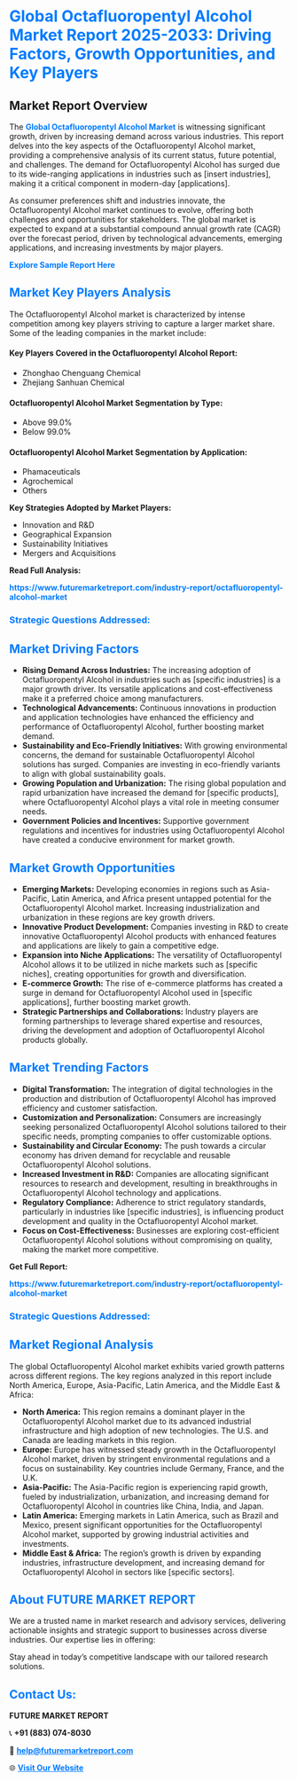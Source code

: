 <h1 style="color: #007BFF;">Global Octafluoropentyl Alcohol Market Report 2025-2033: Driving Factors, Growth Opportunities, and Key Players</h1>

<section id="overview">
<h2>Market Report Overview</h2>
<p>The <a href="https://www.futuremarketreport.com/industry-report/octafluoropentyl-alcohol-market" style="color: #007BFF; text-decoration: none;"><strong>Global Octafluoropentyl Alcohol Market</strong></a> is witnessing significant growth, driven by increasing demand across various industries. This report delves into the key aspects of the Octafluoropentyl Alcohol market, providing a comprehensive analysis of its current status, future potential, and challenges. The demand for Octafluoropentyl Alcohol has surged due to its wide-ranging applications in industries such as [insert industries], making it a critical component in modern-day [applications].</p>
<p>As consumer preferences shift and industries innovate, the Octafluoropentyl Alcohol market continues to evolve, offering both challenges and opportunities for stakeholders. The global market is expected to expand at a substantial compound annual growth rate (CAGR) over the forecast period, driven by technological advancements, emerging applications, and increasing investments by major players.</p>
</section>

<section id="overview">
<p><a href="https://www.futuremarketreport.com/request-sample/reportId=46943" style="color: #007BFF; text-decoration: none;"><strong>Explore Sample Report Here</strong></a></p>
</section>

<section id="key-players">
<h2 style="color: #007BFF;">Market Key Players Analysis</h2>
<p>The Octafluoropentyl Alcohol market is characterized by intense competition among key players striving to capture a larger market share. Some of the leading companies in the market include:</p>
<h4>Key Players Covered in the Octafluoropentyl Alcohol Report:</h4>
<ul><li>Zhonghao Chenguang Chemical</li><li>Zhejiang Sanhuan Chemical</li></ul>
<h4>Octafluoropentyl Alcohol Market Segmentation by Type:</h4>
<ul><li>Above 99.0%</li><li>Below 99.0%</li></ul>

<h4>Octafluoropentyl Alcohol Market Segmentation by Application:</h4>
<ul><li>Phamaceuticals</li><li>Agrochemical</li><li>Others</li></ul>
<p><strong>Key Strategies Adopted by Market Players:</strong></p>
<ul>
<li>Innovation and R&D</li>
<li>Geographical Expansion</li>
<li>Sustainability Initiatives</li>
<li>Mergers and Acquisitions</li>
</ul>
</section>

<section>
<p><strong>Read Full Analysis: </strong></p><a href="https://www.futuremarketreport.com/industry-report/octafluoropentyl-alcohol-market" style="color: #007BFF; text-decoration: none;"><strong>https://www.futuremarketreport.com/industry-report/octafluoropentyl-alcohol-market</strong></a>
<h3 style="color: #007BFF;">Strategic Questions Addressed:</h3>
</section>

<section id="driving-factors">
<h2 style="color: #007BFF;">Market Driving Factors</h2>
<ul>
<li><strong>Rising Demand Across Industries:</strong> The increasing adoption of Octafluoropentyl Alcohol in industries such as [specific industries] is a major growth driver. Its versatile applications and cost-effectiveness make it a preferred choice among manufacturers.</li>
<li><strong>Technological Advancements:</strong> Continuous innovations in production and application technologies have enhanced the efficiency and performance of Octafluoropentyl Alcohol, further boosting market demand.</li>
<li><strong>Sustainability and Eco-Friendly Initiatives:</strong> With growing environmental concerns, the demand for sustainable Octafluoropentyl Alcohol solutions has surged. Companies are investing in eco-friendly variants to align with global sustainability goals.</li>
<li><strong>Growing Population and Urbanization:</strong> The rising global population and rapid urbanization have increased the demand for [specific products], where Octafluoropentyl Alcohol plays a vital role in meeting consumer needs.</li>
<li><strong>Government Policies and Incentives:</strong> Supportive government regulations and incentives for industries using Octafluoropentyl Alcohol have created a conducive environment for market growth.</li>
</ul>
</section>

<section id="growth-opportunities">
<h2 style="color: #007BFF;">Market Growth Opportunities</h2>
<ul>
<li><strong>Emerging Markets:</strong> Developing economies in regions such as Asia-Pacific, Latin America, and Africa present untapped potential for the Octafluoropentyl Alcohol market. Increasing industrialization and urbanization in these regions are key growth drivers.</li>
<li><strong>Innovative Product Development:</strong> Companies investing in R&D to create innovative Octafluoropentyl Alcohol products with enhanced features and applications are likely to gain a competitive edge.</li>
<li><strong>Expansion into Niche Applications:</strong> The versatility of Octafluoropentyl Alcohol allows it to be utilized in niche markets such as [specific niches], creating opportunities for growth and diversification.</li>
<li><strong>E-commerce Growth:</strong> The rise of e-commerce platforms has created a surge in demand for Octafluoropentyl Alcohol used in [specific applications], further boosting market growth.</li>
<li><strong>Strategic Partnerships and Collaborations:</strong> Industry players are forming partnerships to leverage shared expertise and resources, driving the development and adoption of Octafluoropentyl Alcohol products globally.</li>
</ul>
</section>

<section id="trending-factors">
<h2 style="color: #007BFF;">Market Trending Factors</h2>
<ul>
<li><strong>Digital Transformation:</strong> The integration of digital technologies in the production and distribution of Octafluoropentyl Alcohol has improved efficiency and customer satisfaction.</li>
<li><strong>Customization and Personalization:</strong> Consumers are increasingly seeking personalized Octafluoropentyl Alcohol solutions tailored to their specific needs, prompting companies to offer customizable options.</li>
<li><strong>Sustainability and Circular Economy:</strong> The push towards a circular economy has driven demand for recyclable and reusable Octafluoropentyl Alcohol solutions.</li>
<li><strong>Increased Investment in R&D:</strong> Companies are allocating significant resources to research and development, resulting in breakthroughs in Octafluoropentyl Alcohol technology and applications.</li>
<li><strong>Regulatory Compliance:</strong> Adherence to strict regulatory standards, particularly in industries like [specific industries], is influencing product development and quality in the Octafluoropentyl Alcohol market.</li>
<li><strong>Focus on Cost-Effectiveness:</strong> Businesses are exploring cost-efficient Octafluoropentyl Alcohol solutions without compromising on quality, making the market more competitive.</li>
</ul>
</section>

<section>
<p><strong>Get Full Report: </strong></p><a href="https://www.futuremarketreport.com/industry-report/octafluoropentyl-alcohol-market" style="color: #007BFF; text-decoration: none;"><strong>https://www.futuremarketreport.com/industry-report/octafluoropentyl-alcohol-market</strong></a>
<h3 style="color: #007BFF;">Strategic Questions Addressed:</h3>
</section>


<section id="regional-analysis">
<h2 style="color: #007BFF;">Market Regional Analysis</h2>
<p>The global Octafluoropentyl Alcohol market exhibits varied growth patterns across different regions. The key regions analyzed in this report include North America, Europe, Asia-Pacific, Latin America, and the Middle East & Africa:</p>
<ul>
<li><strong>North America:</strong> This region remains a dominant player in the Octafluoropentyl Alcohol market due to its advanced industrial infrastructure and high adoption of new technologies. The U.S. and Canada are leading markets in this region.</li>
<li><strong>Europe:</strong> Europe has witnessed steady growth in the Octafluoropentyl Alcohol market, driven by stringent environmental regulations and a focus on sustainability. Key countries include Germany, France, and the U.K.</li>
<li><strong>Asia-Pacific:</strong> The Asia-Pacific region is experiencing rapid growth, fueled by industrialization, urbanization, and increasing demand for Octafluoropentyl Alcohol in countries like China, India, and Japan.</li>
<li><strong>Latin America:</strong> Emerging markets in Latin America, such as Brazil and Mexico, present significant opportunities for the Octafluoropentyl Alcohol market, supported by growing industrial activities and investments.</li>
<li><strong>Middle East & Africa:</strong> The region’s growth is driven by expanding industries, infrastructure development, and increasing demand for Octafluoropentyl Alcohol in sectors like [specific sectors].</li>
</ul>
</section>

<footer>
<h2 style="color: #007BFF;">About FUTURE MARKET REPORT</h2>
<p>We are a trusted name in market research and advisory services, delivering actionable insights and strategic support to businesses across diverse industries. Our expertise lies in offering:</p>

<p>Stay ahead in today’s competitive landscape with our tailored research solutions.</p>

<h2 style="color: #007BFF;">Contact Us:</h2>
<p><strong>FUTURE MARKET REPORT</strong></p>
<p>📞 <strong>+91 (883) 074-8030</strong></p>
<p>📧 <strong><a href="mailto:help@futuremarketreport.com" style="color: #007BFF;">help@futuremarketreport.com</a></strong></p>
<p>🌐 <strong><a href="https://www.futuremarketreport.com/" style="color: #007BFF;">Visit Our Website</a></strong></p>
</footer>